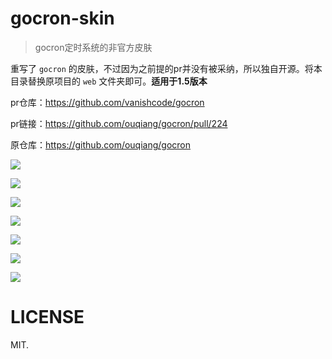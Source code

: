 # gocron-skin

> gocron定时系统的非官方皮肤

重写了 `gocron` 的皮肤，不过因为之前提的pr并没有被采纳，所以独自开源。将本目录替换原项目的 `web` 文件夹即可。**适用于1.5版本**

pr仓库：https://github.com/vanishcode/gocron

pr链接：https://github.com/ouqiang/gocron/pull/224

原仓库：https://github.com/ouqiang/gocron

![](https://i.loli.net/2020/04/19/97gZhQ5pLdyNeqI.png)

![](https://p1.ssl.qhimg.com/t01898bd73fe1ea9f51.png)

![](https://p4.ssl.qhimg.com/t01117befb01bc11673.png)

![](https://p1.ssl.qhimg.com/t01b0a2f4d959f8e377.png)

![](https://p1.ssl.qhimg.com/t01f4229b956efa0310.png)

![](https://p2.ssl.qhimg.com/t013306fee03caf8212.png)

![](https://p5.ssl.qhimg.com/t01c8e50c7483b5f137.png)

# LICENSE

MIT.